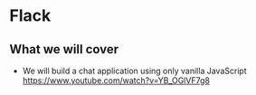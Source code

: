 # Flack

## What we will cover

* We will build a chat application using only vanilla JavaScript
https://www.youtube.com/watch?v=YB_OGlVF7g8
